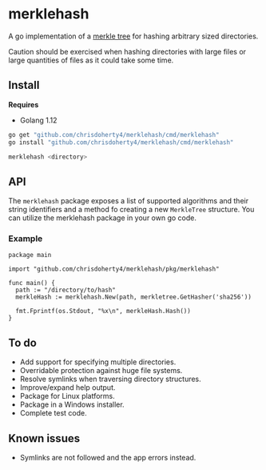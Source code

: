 # merklehash

A go implementation of a [merkle tree](https://en.wikipedia.org/wiki/Merkle_tree)
for hashing arbitrary sized directories.

Caution should be exercised when hashing directories with large files or large quantities
of files as it could take some time.

## Install

**Requires**

* Golang 1.12

```bash
go get "github.com/chrisdoherty4/merklehash/cmd/merklehash"
go install "github.com/chrisdoherty4/merklehash/cmd/merklehash"

merklehash <directory>
```

## API

The `merklehash` package exposes a list of supported algorithms and their
string identifiers and a method fo creating a new `MerkleTree` structure. You
can utilize the merklehash package in your own go code.

### Example

```golang
package main

import "github.com/chrisdoherty4/merklehash/pkg/merklehash"

func main() {
  path := "/directory/to/hash"
  merkleHash := merklehash.New(path, merkletree.GetHasher('sha256'))

  fmt.Fprintf(os.Stdout, "%x\n", merkleHash.Hash())
}
```

## To do

* Add support for specifying multiple directories.
* Overridable protection against huge file systems.
* Resolve symlinks when traversing directory structures.
* Improve/expand help output.
* Package for Linux platforms.
* Package in a Windows installer.
* Complete test code.

## Known issues

* Symlinks are not followed and the app errors instead.
